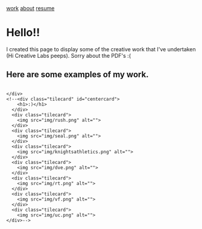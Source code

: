 <html lang="en">
<head>
  <meta charset="utf-8">
  <title>the creative outlet</title>
  <meta name="description" content="the creative outlet">
  <meta name="author" content="Nicholas Hom">
  <meta name="viewport" content="width=device-width, initial-scale=1">
  <link rel="shortcut icon" href="img/favicon.ico">
  <link href="css/home.css" type='text/css' rel="stylesheet">
  <link href="https://fonts.googleapis.com/css?family=Open+Sans:300,400,600&display=swap" rel="stylesheet">
  <link href="https://fonts.googleapis.com/css?family=Ubuntu+Mono:400,700&display=swap" rel="stylesheet">

</head>

<body>
  <div class="navbar">
    <div class="nav_container">
      <a href="index.html">work</a>
      <a href="about.html">about</a>
      <a href="Resume.pdf">resume</a>
    </div>
  </div>
  <div class="landing">
    <div class="landing_container">
      <img src="img/CreativeOutlet.svg" alt="" id="logoimg">
      <h1>Hello!!</h1>
      <p id="landingp">I created this page to display some of the creative work that I've undertaken (Hi Creative Labs peeps). Sorry about the PDF's :(</p>
    </div>
  </div>
  <div class="tiles">
    <div class="tilecard wordcard">
      <div class="content">
        <h2>
          Here are some examples of my work.
        </h2>
      </div>
    </div>
    <div class="tilecard">
      <div class="content">
        <img src="/img/uc.svg" alt="" class="tileimg">
      </div>
    </div>
    <div class="tilecard">
      <div class="content">
        <img src="/img/vf.svg" alt="" class="tileimg">
      </div>
    </div>
    <div class="tilecard">
      <div class="content">
        <img src="/img/shhs.svg" alt="" class="tileimg">
      </div>
    </div>
    <div class="tilecard">
      <div class="content">
        <img src="/img/stuco.svg" alt="" class="tileimg">
      </div>
    </div>
    <div class="tilecard long">
      <div class="content">
        <img src="/img/sc.svg" alt="" class="tileimg">
      </div>
    </div>
    <div class="tilecard">
      <div class="content">
        <img src="/img/kels.svg" alt="" class="tileimg">
      </div>
    </div>
    <div class="tilecard big_square">
      <div class="content">
        <img src="/img/dsp.svg" alt="" class="tileimg">
      </div>
    </div>
    <div class="tilecard">
      <div class="content">
        <img src="/img/co.svg" alt="" class="tileimg">
      </div>
    </div>
    <div class="tilecard long">
      <div class="content">
        <img src="/img/dve.svg" alt="" class="tileimg">
      </div>
    </div>

    </div>
    <!--<div class="tilecard" id="centercard">
        <h1>:)</h1>
      </div>
      <div class="tilecard">
        <img src="img/rush.png" alt="">
      </div>
      <div class="tilecard">
        <img src="img/seal.png" alt="">
      </div>
      <div class="tilecard">
        <img src="img/knightsathletics.png" alt="">
      </div>
      <div class="tilecard">
        <img src="img/dve.png" alt="">
      </div>
      <div class="tilecard">
        <img src="img/rt.png" alt="">
      </div>
      <div class="tilecard">
        <img src="img/vf.png" alt="">
      </div>
      <div class="tilecard">
        <img src="img/uc.png" alt="">
    </div>-->

</body>
</html>
